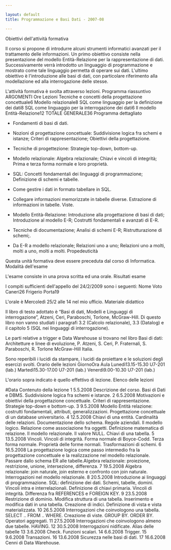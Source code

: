 ```yaml
--- 

layout: default
title: Programmazione e Basi Dati - 2007-08

---
```

Obiettivi dell'attività formativa

Il corso si propone di introdurre alcuni strumenti informatici avanzati per il trattamento delle informazioni. Un primo obiettivo consiste nella presentazione del modello Entità-Relazione per la rappresentazione di dati. Successivamente verrà introdotto un linguaggio di programmazione e mostrato come tale linguaggio permetta di operare sui dati. L'ultimo obiettivo è l'introduzione alle basi di dati, con particolare riferimento alla modellazione ed alla interrogazione delle stesse.

L'attività formativa è svolta attraverso lezioni.
Programma riassuntivo
ARGOMENTI Ore Lezioni
Tecniche e concetti della progettazione concettuale6
Modello relazionale8
SQL come linguaggio per la definizione dei dati8
SQL come linguaggio per la interrogazione dei dati6
Il modello Entità-Relazione12
TOTALE GENERALE36
Programma dettagliato

* Fondamenti di basi di dati.

* Nozioni di progettazione concettuale: Suddivisione logica fra schemi e istanze; Criteri di rappresentazione; Obiettivi della progettazione.

* Tecniche di progettezione: Strategie top-down, bottom-up.

* Modello relazionale: Algebra relazionale; Chiavi e vincoli di integrità; Prima e terza forma normale e loro proprietà.

* SQL: Concetti fondamentali dei linguaggi di programmazione; Definizione di schemi e tabelle.

* Come gestire i dati in formato tabellare in SQL.

* Collegare informazioni memorizzate in tabelle diverse. Estrazione di informazioni in tabelle. Viste.

* Modello Entità-Relazione: Introduzione alla progettazione di basi di dati; Introduzione al modello E-R; Costrutti fondamentali e avanzati di E-R.

* Tecniche di documentazione; Analisi di schemi E-R; Ristrutturazione di schemi;.

* Da E-R a modello relazionale; Relazioni uno a uno; Relazioni uno a molti, molti a uno, molti a molti.
Propedeuticità

Questa unità formativa deve essere preceduta dal corso di Informatica.
Modalità dell'esame

L'esame consiste in una prova scritta ed una orale.
Risultati esame

I compiti sufficienti dell'appello del 24/2/2009 sono i seguenti:
Nome Voto
Caneri26
Frigerio Porta19

L'orale è Mercoledì 25/2 alle 14 nel mio ufficio.
Materiale didattico

Il libro di testo adottato è “Basi di dati, Modelli e Linguaggi di interrogazione”, Atzeni, Ceri, Paraboschi, Torlone, McGraw-Hill. Di questo libro non vanno studiati i paragrafi 3.2 (Calcolo relazionale), 3.3 (Datalog) e il capitolo 5 (SQL nei linguaggi di interrogazione).

Le parti relative a trigger e Data Warehouse si trovano nel libro Basi di dati: Architetture e linee di evoluzione, P. Atzeni, S. Ceri, P. Fraternali, S. Paraboschi, R. Torlone McGraw-Hill Italia.

Sono reperibili i lucidi da stampare, i lucidi da proiettare e le soluzioni degli esercizi svolti.
Orario delle lezioni
GiornoOra	Aula
Lunedì13.15-15.30	U7-201 (lab.)
Martedì15.30-17.00	U7-201 (lab.)
Venerdì9.00-10.30	U7-201 (lab.)

L'orario sopra indicato è quello effettivo di lezione.
Elenco delle lezioni

#Data	Contenuto della lezione
1 5.5.2008	Descrizione del corso. Basi di Dati e DBMS. Suddivisione logica fra schemi e istanze.
2 6.5.2008	Motivazioni e obiettivi della progettazione concettuale. Criteri di rappresentazione. Strategie top-down e bottom-up.
3 9.5.2008	Modello Entità relazione: costrutti fondamentali, attributi, generalizzazioni. Progettazione concettuale di un database universitario.
4 12.5.2008	Chiavi di una entità. Cardinalità delle relazioni. Documentazione dello schema. Regole aziendali. Il modello logico. Relazione come associazione fra oggetti. Definizione matematica di relazione. Il modello relazionale. Il valore NULL. Chiavi di una tabella.
5 13.5.2008	Vincoli. Vincoli di integrità. Forma normale di Boyce-Codd. Terza forma normale. Proprietà delle forme normali. Trasformazioni di schemi.
6 16.5.2008	La progettazione logica come passo intermedio fra la progettazione concettuale e la realizzazione nel modello relazionale. Passare dallo schema ER alle tabelle.Algebra relazionale: proiezione, restrizione, unione, intersezione, differenza.
7 19.5.2008	Algebra relazionale: join naturale, join esterno e confronto con join naturale. Interrogazioni nel modello relazionale.
8 20.5.2008	Introduzione ai linguaggi di programmazione. SQL: definizione dei dati. Schemi, tabelle, domini. Vincoli intra e interrelazionali. Definizione di chiavi primaria. Vincoli di integrità. Differenza fra REFERENCES e FOREIGN KEY.
9 23.5.2008	Restrizione di dominio. Modifica struttura di una tabella. Inserimento e modifica dati in una tabella. Creazione di indici. Definizione di vista e vista materializzata.
10 26.5.2008	Interrogazioni che coinvologono una tabella. SELECT .. FROM .. WHERE. Creazione di viste. GROUP BY. ORDER BY. Operatori aggregati.
11 27.5.2008	Interrogazioni che coinvologono almeno due tabelle. HAVING.
12 30.5.2008	Interrogazioni nidificate. Alias delle tabelle
13 3.6.2008	Check. Funzioni scalari.
14 6.6.2008	Trigger.
15 9.6.2008	Transazioni.
16 13.6.2008	Sicurezza nelle basi di dati.
17 16.6.2008	Cenni di Data Warehouse.

